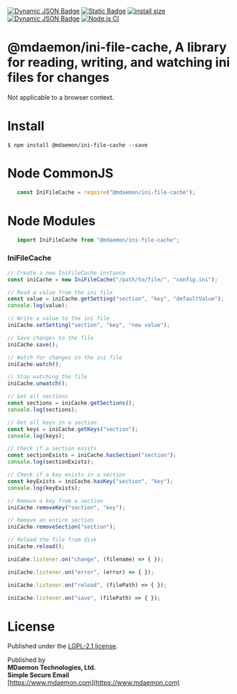[![Dynamic JSON Badge](https://img.shields.io/badge/dynamic/json?url=https%3A%2F%2Fraw.githubusercontent.com%2Fmdaemon-technologies%2Fini-file-cache%2Fmain%2Fpackage.json&query=%24.version&prefix=v&label=npm&color=blue)](https://www.npmjs.com/package/@mdaemon/ini-file-cache) [![Static Badge](https://img.shields.io/badge/node-v16%2B-blue?style=flat&label=node&color=blue)](https://nodejs.org) [![install size](https://packagephobia.com/badge?p=@mdaemon/ini-file-cache)](https://packagephobia.com/result?p=@mdaemon/ini-file-cache) [![Dynamic JSON Badge](https://img.shields.io/badge/dynamic/json?url=https%3A%2F%2Fraw.githubusercontent.com%2Fmdaemon-technologies%2Fini-file-cache%2Fmain%2Fpackage.json&query=%24.license&prefix=v&label=license&color=green)](https://github.com/mdaemon-technologies/ini-file-cache/blob/main/LICENSE) [![Node.js CI](https://github.com/mdaemon-technologies/ini-file-cache/actions/workflows/node.js.yml/badge.svg)](https://github.com/mdaemon-technologies/ini-file-cache/actions/workflows/node.js.yml)

# @mdaemon/ini-file-cache, A library for reading, writing, and watching ini files for changes

 Not applicable to a browser context.

# Install #

    $ npm install @mdaemon/ini-file-cache --save

# Node CommonJS #
```javascript
   const IniFileCache = require("@mdaemon/ini-file-cache");
```
# Node Modules #
```javascript
   import IniFileCache from "@mdaemon/ini-file-cache";
```
### IniFileCache ###

```javascript
// Create a new IniFileCache instance
const iniCache = new IniFileCache("/path/to/file/", "config.ini");

// Read a value from the ini file
const value = iniCache.getSetting("section", "key", "defaultValue");
console.log(value);

// Write a value to the ini file
iniCache.setSetting("section", "key", "new value");

// Save changes to the file
iniCache.save();

// Watch for changes in the ini file
iniCache.watch();

// Stop watching the file
iniCache.unwatch();

// Get all sections
const sections = iniCache.getSections();
console.log(sections);

// Get all keys in a section
const keys = iniCache.getKeys("section");
console.log(keys);

// Check if a section exists
const sectionExists = iniCache.hasSection("section");
console.log(sectionExists);

// Check if a key exists in a section
const keyExists = iniCache.hasKey("section", "key");
console.log(keyExists);

// Remove a key from a section
iniCache.removeKey("section", "key");

// Remove an entire section
iniCache.removeSection("section");

// Reload the file from disk
iniCache.reload();

iniCahe.listener.on("change", (filename) => { });

iniCache.listener.on("error", (error) => { });

iniCache.listener.on("reload", (filePath) => { });

iniCache.listener.on("save", (filePath) => { });

```

# License #

Published under the [LGPL-2.1 license](https://github.com/mdaemon-technologies/ini-file-cache/blob/main/LICENSE "LGPL-2.1 License").

Published by<br/> 
<b>MDaemon Technologies, Ltd.<br/>
Simple Secure Email</b><br/>
[https://www.mdaemon.com](https://www.mdaemon.com)
